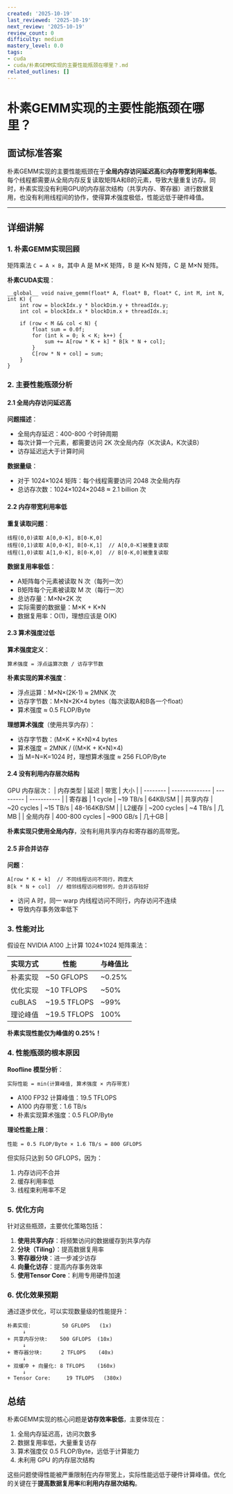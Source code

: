 ```yaml
---
created: '2025-10-19'
last_reviewed: '2025-10-19'
next_review: '2025-10-19'
review_count: 0
difficulty: medium
mastery_level: 0.0
tags:
- cuda
- cuda/朴素GEMM实现的主要性能瓶颈在哪里？.md
related_outlines: []
---
```


# 朴素GEMM实现的主要性能瓶颈在哪里？

## 面试标准答案

朴素GEMM实现的主要性能瓶颈在于**全局内存访问延迟高**和**内存带宽利用率低**。每个线程都需要从全局内存反复读取矩阵A和B的元素，导致大量重复访存。同时，朴素实现没有利用GPU的内存层次结构（共享内存、寄存器）进行数据复用，也没有利用线程间的协作，使得算术强度极低，性能远低于硬件峰值。

---

## 详细讲解

### 1. 朴素GEMM实现回顾

矩阵乘法 `C = A × B`，其中 A 是 M×K 矩阵，B 是 K×N 矩阵，C 是 M×N 矩阵。

**朴素CUDA实现**：
```cuda
__global__ void naive_gemm(float* A, float* B, float* C, int M, int N, int K) {
    int row = blockIdx.y * blockDim.y + threadIdx.y;
    int col = blockIdx.x * blockDim.x + threadIdx.x;
    
    if (row < M && col < N) {
        float sum = 0.0f;
        for (int k = 0; k < K; k++) {
            sum += A[row * K + k] * B[k * N + col];
        }
        C[row * N + col] = sum;
    }
}
```

### 2. 主要性能瓶颈分析

#### 2.1 全局内存访问延迟高

**问题描述**：
- 全局内存延迟：400-800 个时钟周期
- 每次计算一个元素，都需要访问 2K 次全局内存（K次读A，K次读B）
- 访存延迟远大于计算时间

**数据量级**：
- 对于 1024×1024 矩阵：每个线程需要访问 2048 次全局内存
- 总访存次数：1024×1024×2048 ≈ 2.1 billion 次

#### 2.2 内存带宽利用率低

**重复读取问题**：
```
线程(0,0)读取 A[0,0-K], B[0-K,0]
线程(0,1)读取 A[0,0-K], B[0-K,1]  // A[0,0-K]被重复读取
线程(1,0)读取 A[1,0-K], B[0-K,0]  // B[0-K,0]被重复读取
```

**数据复用率极低**：
- A矩阵每个元素被读取 N 次（每列一次）
- B矩阵每个元素被读取 M 次（每行一次）
- 总访存量：M×N×2K 次
- 实际需要的数据量：M×K + K×N
- 数据复用率：O(1)，理想应该是 O(K)

#### 2.3 算术强度过低

**算术强度定义**：
```
算术强度 = 浮点运算次数 / 访存字节数
```

**朴素实现的算术强度**：
- 浮点运算：M×N×(2K-1) ≈ 2MNK 次
- 访存字节数：M×N×2K×4 bytes（每次读取A和B各一个float）
- 算术强度 ≈ 0.5 FLOP/Byte

**理想算术强度**（使用共享内存）：
- 访存字节数：(M×K + K×N)×4 bytes
- 算术强度 = 2MNK / ((M×K + K×N)×4)
- 当 M=N=K=1024 时，理想算术强度 ≈ 256 FLOP/Byte

#### 2.4 没有利用内存层次结构

GPU 内存层次：
| 内存类型 | 延迟           | 带宽      | 大小        |
| -------- | -------------- | --------- | ----------- |
| 寄存器   | 1 cycle        | ~19 TB/s  | 64KB/SM     |
| 共享内存 | ~20 cycles     | ~15 TB/s  | 48-164KB/SM |
| L2缓存   | ~200 cycles    | ~4 TB/s   | 几MB        |
| 全局内存 | 400-800 cycles | ~900 GB/s | 几十GB      |

**朴素实现只使用全局内存**，没有利用共享内存和寄存器的高带宽。

#### 2.5 非合并访存

**问题**：
```cuda
A[row * K + k]  // 不同线程访问不同行，跨度大
B[k * N + col]  // 相邻线程访问相邻列，合并访存较好
```

- 访问 A 时，同一 warp 内线程访问不同行，内存访问不连续
- 导致内存事务效率低下

### 3. 性能对比

假设在 NVIDIA A100 上计算 1024×1024 矩阵乘法：

| 实现方式 | 性能         | 与峰值比 |
| -------- | ------------ | -------- |
| 朴素实现 | ~50 GFLOPS   | ~0.25%   |
| 优化实现 | ~10 TFLOPS   | ~50%     |
| cuBLAS   | ~19.5 TFLOPS | ~99%     |
| 理论峰值 | ~19.5 TFLOPS | 100%     |

**朴素实现性能仅为峰值的 0.25%！**

### 4. 性能瓶颈的根本原因

**Roofline 模型分析**：

```
实际性能 = min(计算峰值, 算术强度 × 内存带宽)
```

- A100 FP32 计算峰值：19.5 TFLOPS
- A100 内存带宽：1.6 TB/s
- 朴素实现算术强度：0.5 FLOP/Byte

**理论性能上限**：
```
性能 = 0.5 FLOP/Byte × 1.6 TB/s = 800 GFLOPS
```

但实际只达到 50 GFLOPS，因为：
1. 内存访问不合并
2. 缓存利用率低
3. 线程束利用率不足

### 5. 优化方向

针对这些瓶颈，主要优化策略包括：

1. **使用共享内存**：将频繁访问的数据缓存到共享内存
2. **分块（Tiling）**：提高数据复用率
3. **寄存器分块**：进一步减少访存
4. **向量化访存**：提高内存事务效率
5. **使用Tensor Core**：利用专用硬件加速

### 6. 优化效果预期

通过逐步优化，可以实现数量级的性能提升：

```
朴素实现:          50 GFLOPS   (1x)
     ↓
+ 共享内存分块:    500 GFLOPS  (10x)
     ↓
+ 寄存器分块:      2 TFLOPS    (40x)
     ↓
+ 双缓冲 + 向量化: 8 TFLOPS    (160x)
     ↓
+ Tensor Core:     19 TFLOPS   (380x)
```

## 总结

朴素GEMM实现的核心问题是**访存效率极低**，主要体现在：
1. 全局内存延迟高，访问次数多
2. 数据复用率低，大量重复访存
3. 算术强度仅 0.5 FLOP/Byte，远低于计算能力
4. 未利用 GPU 的内存层次结构

这些问题使得性能被严重限制在内存带宽上，实际性能远低于硬件计算峰值。优化的关键在于**提高数据复用率**和**利用内存层次结构**。


